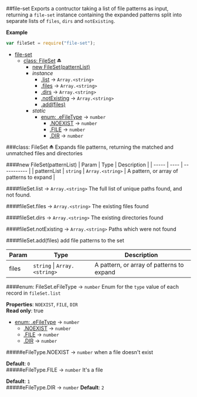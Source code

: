 <a name="module_file-set"></a>
##file-set
Exports a contructor taking a list of file patterns as input, returning a `file-set` instance containing the expanded patterns split into separate lists of `files`, `dirs` and `notExisting`.

**Example**  
```js
var fileSet = require("file-set");
```

* [file-set](#module_file-set)
  * [class: FileSet](#exp_module_file-set--FileSet) ⏏
    * [new FileSet(patternList)](#new_module_file-set--FileSet_new)
    * _instance_
      * [.list](#module_file-set--FileSet#list) → <code>Array.&lt;string&gt;</code>
      * [.files](#module_file-set--FileSet#files) → <code>Array.&lt;string&gt;</code>
      * [.dirs](#module_file-set--FileSet#dirs) → <code>Array.&lt;string&gt;</code>
      * [.notExisting](#module_file-set--FileSet#notExisting) → <code>Array.&lt;string&gt;</code>
      * [.add(files)](#module_file-set--FileSet#add)
    * _static_
      * [enum: .eFileType](#module_file-set--FileSet.eFileType) → <code>number</code>
        * [.NOEXIST](#module_file-set--FileSet.eFileType.NOEXIST) → <code>number</code>
        * [.FILE](#module_file-set--FileSet.eFileType.FILE) → <code>number</code>
        * [.DIR](#module_file-set--FileSet.eFileType.DIR) → <code>number</code>

<a name="exp_module_file-set--FileSet"></a>
###class: FileSet ⏏
Expands file patterns, returning the matched and unmatched files and directories

<a name="new_module_file-set--FileSet_new"></a>
####new FileSet(patternList)
| Param | Type | Description |
| ----- | ---- | ----------- |
| patternList | <code>string</code> \| <code>Array.&lt;string&gt;</code> | A pattern, or array of patterns to expand |

<a name="module_file-set--FileSet#list"></a>
####fileSet.list → <code>Array.&lt;string&gt;</code>
The full list of unique paths found, and not found.

<a name="module_file-set--FileSet#files"></a>
####fileSet.files → <code>Array.&lt;string&gt;</code>
The existing files found

<a name="module_file-set--FileSet#dirs"></a>
####fileSet.dirs → <code>Array.&lt;string&gt;</code>
The existing directories found

<a name="module_file-set--FileSet#notExisting"></a>
####fileSet.notExisting → <code>Array.&lt;string&gt;</code>
Paths which were not found

<a name="module_file-set--FileSet#add"></a>
####fileSet.add(files)
add file patterns to the set

| Param | Type | Description |
| ----- | ---- | ----------- |
| files | <code>string</code> \| <code>Array.&lt;string&gt;</code> | A pattern, or array of patterns to expand |

<a name="module_file-set--FileSet.eFileType"></a>
####enum: FileSet.eFileType → <code>number</code>
Enum for the `type` value of each record in `fileSet.list`

**Properties**: `NOEXIST`, `FILE`, `DIR`  
**Read only**: true  

* [enum: .eFileType](#module_file-set--FileSet.eFileType) → <code>number</code>
  * [.NOEXIST](#module_file-set--FileSet.eFileType.NOEXIST) → <code>number</code>
  * [.FILE](#module_file-set--FileSet.eFileType.FILE) → <code>number</code>
  * [.DIR](#module_file-set--FileSet.eFileType.DIR) → <code>number</code>

<a name="module_file-set--FileSet.eFileType.NOEXIST"></a>
#####eFileType.NOEXIST → <code>number</code>
when a file doesn't exist

**Default**: `0`  
<a name="module_file-set--FileSet.eFileType.FILE"></a>
#####eFileType.FILE → <code>number</code>
It's a file

**Default**: `1`  
<a name="module_file-set--FileSet.eFileType.DIR"></a>
#####eFileType.DIR → <code>number</code>
**Default**: `2`  
